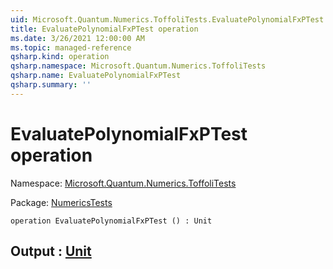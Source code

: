 ```yaml
---
uid: Microsoft.Quantum.Numerics.ToffoliTests.EvaluatePolynomialFxPTest
title: EvaluatePolynomialFxPTest operation
ms.date: 3/26/2021 12:00:00 AM
ms.topic: managed-reference
qsharp.kind: operation
qsharp.namespace: Microsoft.Quantum.Numerics.ToffoliTests
qsharp.name: EvaluatePolynomialFxPTest
qsharp.summary: ''
---
```


# EvaluatePolynomialFxPTest operation

Namespace: [Microsoft.Quantum.Numerics.ToffoliTests](xref:Microsoft.Quantum.Numerics.ToffoliTests)

Package: [NumericsTests](https://nuget.org/packages/NumericsTests)




```qsharp
operation EvaluatePolynomialFxPTest () : Unit
```


## Output : [Unit](xref:microsoft.quantum.lang-ref.unit)

